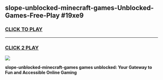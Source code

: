 
## slope-unblocked-minecraft-games-Unblocked-Games-Free-Play #19xe9
<h3>
<a href="https://us.freeplayer.one?title=slope-unblocked-minecraft-games&ref=9M">CLICK TO PLAY</a></h3>
<hr>

<h3>
<a href="https://us.freeplayer.one?title=slope-unblocked-minecraft-games&ref=9M">CLICK 2 PLAY</a>
  
</h3>

<a href="https://us.freeplayer.one?title=slope-unblocked-minecraft-games&ref=9M"><img src="https://clearcache.store/games.png"></a>


**slope-unblocked-minecraft-games games unblocked: Your Gateway to Fun and Accessible Online Gaming**
